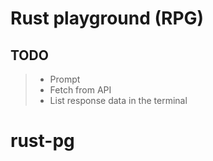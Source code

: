 # Rust playground  (RPG)

## TODO

> - Prompt
> - Fetch from API
> - List response data in the terminal
# rust-pg
